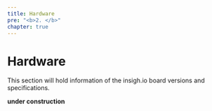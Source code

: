 ```yaml
---
title: Hardware
pre: "<b>2. </b>"
chapter: true
---
```


# Hardware

This section will hold information of the insigh.io board versions and specifications.

**under construction**
